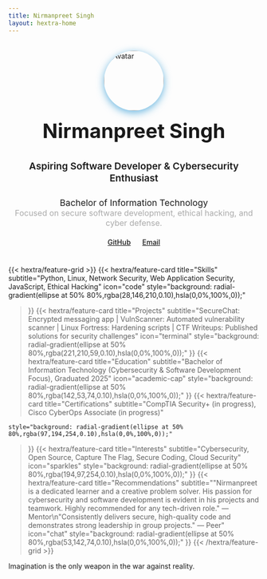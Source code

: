 ```yaml
---
title: Nirmanpreet Singh
layout: hextra-home
---
```


<div style="display:flex;flex-direction:column;align-items:center;justify-content:center;margin-top:2rem;">
  <img src="https://gravatar.com/avatar/bfd1ed7dab854d1aa5f5c755114da46ccb6c85648373ed876eb322d4876fa731?v=1639790166000&size=120&d=initials" alt="Avatar" width="120" style="border-radius:50%;box-shadow:0 4px 16px #1c92d2aa;">
  <h1 style="margin-top:1rem;font-size:2.5rem;font-weight:700;text-align:center;">Nirmanpreet Singh</h1>
  <h2 style="font-size:1.2rem;font-weight:600;margin-top:0.5rem;text-align:center;">Aspiring Software Developer & Cybersecurity Enthusiast</h2>
  <div style="margin-top:0.7rem;font-size:1.1rem;text-align:center;">Bachelor of Information Technology</div>
  <div style="font-size:1rem;color:#aaa;margin-bottom:1.2rem;text-align:center;">Focused on secure software development, ethical hacking, and cyber defense.</div>
  <div style="margin-bottom:1.5rem;text-align:center;">
    <a href="https://github.com/nirmanpreet" target="_blank" style="margin-right:1.2rem;font-weight:500;">GitHub</a>
    <a href="mailto:nirmanpreet@gmail.com" style="font-weight:500;">Email</a>
  </div>
</div>

{{< hextra/feature-grid >}}
  {{< hextra/feature-card
    title="Skills"
    subtitle="Python, Linux, Network Security, Web Application Security, JavaScript, Ethical Hacking"
    icon="code"
    style="background: radial-gradient(ellipse at 50% 80%,rgba(28,146,210,0.10),hsla(0,0%,100%,0));"
  >}}
  {{< hextra/feature-card
    title="Projects"
    subtitle="SecureChat: Encrypted messaging app | VulnScanner: Automated vulnerability scanner | Linux Fortress: Hardening scripts | CTF Writeups: Published solutions for security challenges"
    icon="terminal"
    style="background: radial-gradient(ellipse at 50% 80%,rgba(221,210,59,0.10),hsla(0,0%,100%,0));"
  >}}
  {{< hextra/feature-card
    title="Education"
    subtitle="Bachelor of Information Technology (Cybersecurity & Software Development Focus), Graduated 2025"
    icon="academic-cap"
    style="background: radial-gradient(ellipse at 50% 80%,rgba(142,53,74,0.10),hsla(0,0%,100%,0));"
  >}}
  {{< hextra/feature-card
    title="Certifications"
    subtitle="CompTIA Security+ (in progress), Cisco CyberOps Associate (in progress)"
   
    style="background: radial-gradient(ellipse at 50% 80%,rgba(97,194,254,0.10),hsla(0,0%,100%,0));"
  >}}
  {{< hextra/feature-card
    title="Interests"
    subtitle="Cybersecurity, Open Source, Capture The Flag, Secure Coding, Cloud Security"
    icon="sparkles"
    style="background: radial-gradient(ellipse at 50% 80%,rgba(194,97,254,0.10),hsla(0,0%,100%,0));"
  >}}
  {{< hextra/feature-card
    title="Recommendations"
    subtitle="\"Nirmanpreet is a dedicated learner and a creative problem solver. His passion for cybersecurity and software development is evident in his projects and teamwork. Highly recommended for any tech-driven role.\" — Mentor\n\"Consistently delivers secure, high-quality code and demonstrates strong leadership in group projects.\" — Peer"
    icon="chat"
    style="background: radial-gradient(ellipse at 50% 80%,rgba(53,142,74,0.10),hsla(0,0%,100%,0));"
  >}}
{{< /hextra/feature-grid >}}

<div class="hx:mt-8 hx:text-center hx:text-lg hx:italic hx:text-gray-600">
  Imagination is the only weapon in the war against reality.
</div>